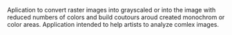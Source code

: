 Aplication to convert raster images into grayscaled or into the image with reduced numbers of colors and build coutours aroud created monochrom or color areas.
Application intended to help artists to analyze comlex images. 

